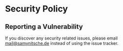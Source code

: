 # Security Policy

## Reporting a Vulnerability

If you discover any security related issues, please email mail@samynitsche.de instead of using the issue tracker.
